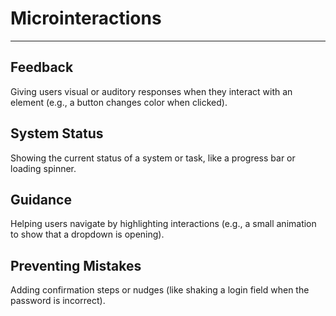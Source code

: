 # Microinteractions

---
## Feedback
Giving users visual or auditory responses when they interact with an element 
(e.g., a button changes color when clicked).

## System Status
Showing the current status of a system or task, like a progress bar or loading spinner.

## Guidance
Helping users navigate by highlighting interactions 
(e.g., a small animation to show that a dropdown is opening).

## Preventing Mistakes
Adding confirmation steps or nudges 
(like shaking a login field when the password is incorrect).